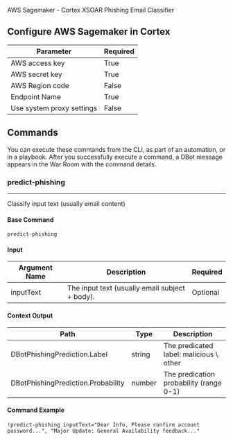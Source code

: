 AWS Sagemaker - Cortex XSOAR Phishing Email Classifier

## Configure AWS Sagemaker in Cortex


| **Parameter** | **Required** |
| --- | --- |
| AWS access key | True |
| AWS secret key | True |
| AWS Region code | False |
| Endpoint Name | True |
| Use system proxy settings | False |

## Commands

You can execute these commands from the CLI, as part of an automation, or in a playbook.
After you successfully execute a command, a DBot message appears in the War Room with the command details.

### predict-phishing

***
Classify input text (usually email content)


#### Base Command

`predict-phishing`

#### Input

| **Argument Name** | **Description** | **Required** |
| --- | --- | --- |
| inputText | The input text (usually email subject + body). | Optional | 


#### Context Output

| **Path** | **Type** | **Description** |
| --- | --- | --- |
| DBotPhishingPrediction.Label | string | The predicated label: malicious \\ other | 
| DBotPhishingPrediction.Probability | number | The predication probability \(range 0-1\) | 


#### Command Example

```!predict-phishing inputText="Dear Info, Please confirm account password...", "Major Update: General Availability feedback..."```